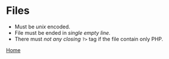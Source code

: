 # Files
* Must be *unix* encoded.
* File must be ended in *single empty line*.
* There must *not any closing* `?>` tag if the file contain only PHP.

[Home](../index.md)
